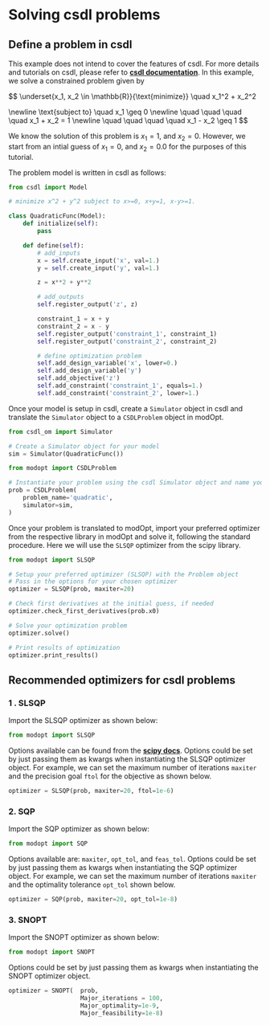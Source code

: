 # Solving csdl problems

## Define a problem in csdl

This example does not intend to cover the features of csdl.
For more details and tutorials on csdl, please refer to **[csdl documentation](https://lsdolab.github.io/csdl/)**.
In this example, we solve a constrained problem given by

$$
\underset{x_1, x_2 \in \mathbb{R}}{\text{minimize}} \quad x_1^2 + x_2^2

\newline
\text{subject to} \quad x_1 \geq 0
\newline
\quad \quad \quad \quad x_1 + x_2 = 1
\newline
\quad \quad \quad \quad x_1 - x_2 \geq 1
$$

We know the solution of this problem is $x_1=1$, and $x_2=0$.
However, we start from an intial guess of $x_1=0$, and $x_2=0.0$ for the purposes of this tutorial.

The problem model is written in csdl as follows:

```py
from csdl import Model

# minimize x^2 + y^2 subject to x>=0, x+y=1, x-y>=1.

class QuadraticFunc(Model):
    def initialize(self):
        pass

    def define(self):
        # add_inputs
        x = self.create_input('x', val=1.)
        y = self.create_input('y', val=1.)

        z = x**2 + y**2

        # add_outputs
        self.register_output('z', z)

        constraint_1 = x + y
        constraint_2 = x - y
        self.register_output('constraint_1', constraint_1)
        self.register_output('constraint_2', constraint_2)

        # define optimization problem
        self.add_design_variable('x', lower=0.)
        self.add_design_variable('y')
        self.add_objective('z')
        self.add_constraint('constraint_1', equals=1.)
        self.add_constraint('constraint_2', lower=1.)
```

Once your model is setup in csdl, create a `Simulator` object in csdl and 
translate the `Simulator` object to a `CSDLProblem` object in modOpt.

```py
from csdl_om import Simulator

# Create a Simulator object for your model
sim = Simulator(QuadraticFunc())

from modopt import CSDLProblem

# Instantiate your problem using the csdl Simulator object and name your problem
prob = CSDLProblem(
    problem_name='quadratic',
    simulator=sim,
)
```

Once your problem is translated to modOpt, import your preferred optimizer from
the respective library in modOpt and solve it, following the standard procedure.
Here we will use the `SLSQP` optimizer from the scipy library.

```py
from modopt import SLSQP

# Setup your preferred optimizer (SLSQP) with the Problem object 
# Pass in the options for your chosen optimizer
optimizer = SLSQP(prob, maxiter=20)

# Check first derivatives at the initial guess, if needed
optimizer.check_first_derivatives(prob.x0)

# Solve your optimization problem
optimizer.solve()

# Print results of optimization
optimizer.print_results()
```


## Recommended optimizers for csdl problems

### 1 . SLSQP

Import the SLSQP optimizer as shown below:

```py
from modopt import SLSQP
```

Options available can be found from the 
**[scipy docs](https://docs.scipy.org/doc/scipy/reference/optimize.minimize-slsqp.html#optimize-minimize-slsqp)**.
Options could be set by just passing them as kwargs when 
instantiating the SLSQP optimizer object.
For example, we can set the maximum number of iterations `maxiter` 
and the precision goal `ftol` for the objective as shown below.

```py
optimizer = SLSQP(prob, maxiter=20, ftol=1e-6)
```

### 2. SQP

Import the SQP optimizer as shown below:

```py
from modopt import SQP
```
Options available are: `maxiter`, `opt_tol`, and `feas_tol`.
Options could be set by just passing them as kwargs when 
instantiating the SQP optimizer object.
For example, we can set the maximum number of iterations `maxiter` 
and the optimality tolerance `opt_tol` shown below.

```py
optimizer = SQP(prob, maxiter=20, opt_tol=1e-8)
```


### 3. SNOPT

Import the SNOPT optimizer as shown below:

```py
from modopt import SNOPT
```
Options could be set by just passing them as kwargs when 
instantiating the SNOPT optimizer object.

```py
optimizer = SNOPT(  prob, 
                    Major_iterations = 100, 
                    Major_optimality=1e-9, 
                    Major_feasibility=1e-8)
```
